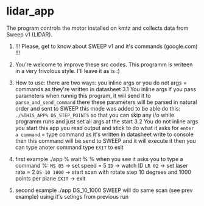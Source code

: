 # lidar_app

The program controls the motor installed on kmtz and collects data from Sweep v1 (LIDAR).

1. !!! Please, get to know about SWEEP v1 and it's commands (google.com) !!!
2. You're welcome to improve these src codes. This programm is writeen in a very frivolous style. I'll leave it as is :)
3. How to use: there are two ways: you inline args or you do not
   args = commands as they're written in datasheet
   3.1 You inline args
       if you pass parameters when runnig this program, it will send it to `parse_and_send_command`
       there these parameters will be parsed in natural order and sent to SWEEP
       this mode was added to be able do this: `./%THIS_APP% DS_STEP_POINTS`
           so that you can skip any i/o while programm runs and just set all args at the start
   3.2 You do not inline args
       you start this app
       you read output and stick to do what it asks for
       `enter a command` = type command as it's written in datasheet write to console
       then this command will be send to SWEEP and it will execute it
       then you can type anoter command
       type `EXIT` to exit
4. first example
   ./app
   % wait %
   % when you see it asks you to type a command %:
        `MS 05`      -> set speed = 5
        `ID`         -> watch ID
        `LR 02`      -> set laser rate = 2
        `DS 10 1000` -> start scan with rotate step 10 degrees and 1000 points per plane
        `EXIT`       -> exit

5. second example
    ./app DS_10_1000
    SWEEP will do same scan (see prev example) using it's setings from previous run

